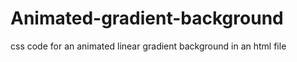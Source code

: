 # Animated-gradient-background
css code for an animated linear gradient background in an html file 
